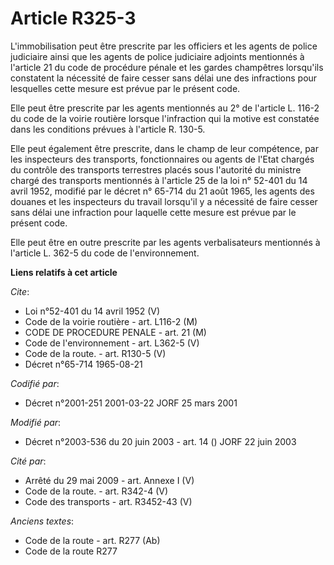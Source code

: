 # Article R325-3

L'immobilisation peut être prescrite par les officiers et les agents de police judiciaire ainsi que les agents de police
judiciaire adjoints mentionnés à l'article 21 du code de procédure pénale et les gardes champêtres lorsqu'ils constatent la
nécessité de faire cesser sans délai une des infractions pour lesquelles cette mesure est prévue par le présent code. 

Elle peut être prescrite par les agents mentionnés au 2° de l'article L. 116-2 du code de la voirie routière lorsque
l'infraction qui la motive est constatée dans les conditions prévues à l'article R. 130-5. 

Elle peut également être prescrite, dans le champ de leur compétence, par les inspecteurs des transports, fonctionnaires ou
agents de l'Etat chargés du contrôle des transports terrestres placés sous l'autorité du ministre chargé des transports
mentionnés à l'article 25 de la loi n° 52-401 du 14 avril 1952, modifié par le décret n° 65-714 du 21 août 1965, les agents
des douanes et les inspecteurs du travail lorsqu'il y a nécessité de faire cesser sans délai une infraction pour laquelle
cette mesure est prévue par le présent code. 

Elle peut être en outre prescrite par les agents verbalisateurs mentionnés à l'article L. 362-5 du code de l'environnement.

**Liens relatifs à cet article**

_Cite_:

  - Loi n°52-401 du 14 avril 1952 (V)
  - Code de la voirie routière - art. L116-2 (M)
  - CODE DE PROCEDURE PENALE - art. 21 (M)
  - Code de l'environnement - art. L362-5 (V)
  - Code de la route. - art. R130-5 (V)
  - Décret n°65-714 1965-08-21

_Codifié par_:

  - Décret n°2001-251 2001-03-22 JORF 25 mars 2001

_Modifié par_:

  - Décret n°2003-536 du 20 juin 2003 - art. 14 () JORF 22 juin 2003

_Cité par_:

  - Arrêté du 29 mai 2009 - art. Annexe I (V)
  - Code de la route. - art. R342-4 (V)
  - Code des transports - art. R3452-43 (V)

_Anciens textes_:

  - Code de la route - art. R277 (Ab)
  - Code de la route R277
